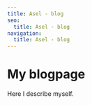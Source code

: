```yaml
---
title: Asel - blog
seo:
  title: Asel - blog
navigation:
  title: Asel - blog
---
```


# My blogpage

Here I describe myself.

